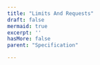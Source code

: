```yaml
---
title: "Limits And Requests"
draft: false
mermaid: true
excerpt: ''
hasMore: false
parent: "Specification"

---
```


